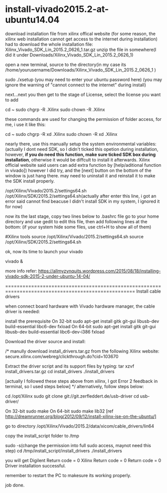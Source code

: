 # install-vivado2015.2-at-ubuntu14.04
download installation file from xilinx offical website 
(for some reason, the xilinx web installation cannot get access to the internet during installation)
had to download the whole installation file: Xilinx_Vivado_SDK_Lin_2015.2_0626_1.tar.gz
unzip the file in somewhere(I did it under Downloads/Xilinx_Vivado_SDK_Lin_2015.2_0626_1)

open a new terminal, source to the directory(in my case its /home/yourusername/Downloads/Xilinx_Vivado_SDK_Lin_2015.2_0626_1 )

sudo ./xsetup
(you may need to enter your ubuntu password here)
(you may ignore the warning of "cannot connect to the internet" during install)

next...next you then get to the stage of License, select the license you want to add


cd ~
sudo chgrp -R <USERNAME> .Xilinx
sudo chown -R <USERNAME> .Xilinx

these commands are used for changing the permission of folder access, for me, i use it like this: 

cd ~
sudo chgrp -R xd .Xilinx
sudo chown -R xd .Xilinx

nearly there, use this manually setup the system environmental variables:
(actually I dont need SDK, so I didn't ticked this opetion during installation, however, <b>if you do need this function, make sure ticked SDK box during installation</b>, otherwise it would be diffcult to install it afterwards. Xilinx official website said users can add extra function by [help/aditional function in vivado]) however I did try, and the [next] button on the bottom of the window is just hang there. may need to uninstall it and reinstall it to make the SDK install properly.

/opt/Xilinx/Vivado/2015.2/settings64.sh
/opt/Xilinx/SDK/2015.2/settings64.sh(actually after enter this line, i got an error said cannot find beacuse I didn't install SDK in my system, I ignored it for now)


now its the last stage, copy two lines below to .bashrc file 
go to your home directory and use gedit to edit this file, then add following lines at the bottom:
(if your system hide some files, use ctrl+H to show all of them)

#Xilinx tools
source /opt/Xilinx/Vivado/2015.2/settings64.sh
source /opt/Xilinx/SDK/2015.2/settings64.sh


ok, now its time to launch your vivado

 vivado &


more info refer:
https://allmyzynquits.wordpress.com/2015/08/18/installing-vivado-sdk-2015-2-under-ubuntu-14-04/

===================================================================================================
Install cable drivers

when connect board hardware with Vivado hardware manager, the cable driver is needed:

install the prerequisite
On 32-bit
sudo apt-get install gitk git-gui libusb-dev build-essential libc6-dev fxload
On 64-bit
sudo apt-get install gitk git-gui libusb-dev build-essential libc6-dev-i386 fxload



Download the driver source and install:

/*
manully download install_drivers.tar.gz from the following Xilinx website:
secure.xilinx.com/webreg/clickthrough.do?cid=103670

Extract the driver script and its support files by typing:
tar xzvf install_drivers.tar.gz
cd install_drivers
./install_drivers

[actually I followed these steps above from xilinx, I got Error 2 feedback in terminal, so I used steps below]
*/
alternatively, follow steps below:

cd /opt/Xilinx
sudo git clone git://git.zerfleddert.de/usb-driver
cd usb-driver/

On 32-bit
sudo make
On 64-bit
sudo make lib32
[ref http://dreamrunner.org/blog/2012/09/12/install-xilinx-ise-on-the-ubuntu/]


go to directory
/opt/Xilinx/Vivado/2015.2/data/xicom/cable_drivers/lin64

copy the install_script folder to /tmp

sudo -s(change the permission into full sudo access, maynot need this step)
cd /tmp/install_script/install_drivers 
./install_drivers 

you will get 
Digilent Return code = 0
Xilinx Return code = 0
Return code = 0
Driver installation successful.


remember to restart the PC to makesure its working properly.

job done.



